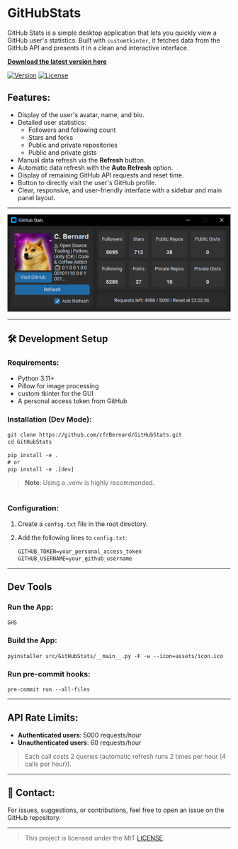 # GitHubStats

GitHub Stats is a simple desktop application that lets you quickly view a GitHub user's statistics. Built with `customtkinter`, it fetches data from the GitHub API and presents it in a clean and interactive interface.

[**Download the latest version here**](https://github.com/cfrBernard/GitHubStats/releases)

[![Version](https://img.shields.io/badge/version-v1.0.0-blue)](https://github.com/cfrBernard/GitHubStats/releases)
[![License](https://img.shields.io/github/license/cfrBernard/GitHubStats)](./LICENSE.md)

## Features:

- Display of the user's avatar, name, and bio.
- Detailed user statistics:
  - Followers and following count
  - Stars and forks
  - Public and private repositories
  - Public and private gists
- Manual data refresh via the **Refresh** button.
- Automatic data refresh with the **Auto Refresh** option.
- Display of remaining GitHub API requests and reset time.
- Button to directly visit the user's GitHub profile.
- Clear, responsive, and user-friendly interface with a sidebar and main panel layout.

---

<p align="center">
  <img src="assets/demo/python_v1.0.0_3T3hks2zaU.png" alt="v1.0.0 Demo" />
</p>

---

## 🛠 Development Setup

### Requirements:
- Python 3.11+
- Pillow for image processing
- custom tkinter for the GUI
- A personal access token from GitHub

### Installation (Dev Mode):

```
git clone https://github.com/cfrBernard/GitHubStats.git
cd GitHubStats
```
```
pip install -e .
# or
pip install -e .[dev]
```

> **Note**: Using a .venv is highly recommended.
#

### Configuration:
1. Create a `config.txt` file in the root directory.
2. Add the following lines to `config.txt`:

    ```
    GITHUB_TOKEN=your_personal_access_token
    GITHUB_USERNAME=your_github_username
    ```

---

## Dev Tools

### Run the App:

```
GHS
```

### Build the App:

```
pyinstaller src/GitHubStats/__main__.py -F -w --icon=assets/icon.ico
```

### Run pre-commit hooks:

```
pre-commit run --all-files
```

---

## API Rate Limits:
- **Authenticated users**: 5000 requests/hour
- **Unauthenticated users**: 60 requests/hour

> Each call costs 2 queries (automatic refresh runs 2 times per hour (4 calls per hour)).

---

## 🤝 Contact:
For issues, suggestions, or contributions, feel free to open an issue on the GitHub repository.

---
> This project is licensed under the MIT [LICENSE](./LICENSE.md).
